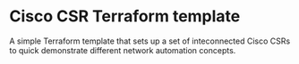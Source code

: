 # Cisco CSR Terraform template
A simple Terraform template that sets up a set of inteconnected Cisco CSRs to quick demonstrate different network automation concepts.